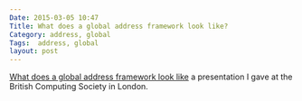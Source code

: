 ```yaml
---
Date: 2015-03-05 10:47
Title: What does a global address framework look like?
Category: address, global
Tags:  address, global
layout: post
---
```




[What does a global address framework look like](http://antarch.github.io/presentations/20150305_ARB_DIAS_PresentationbeigeCube.html#/) a presentation I gave at the British Computing Society in London. 
